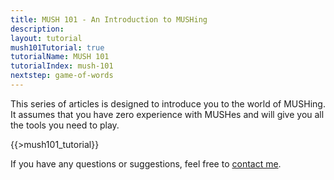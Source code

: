 ```yaml
---
title: MUSH 101 - An Introduction to MUSHing
description:
layout: tutorial
mush101Tutorial: true
tutorialName: MUSH 101
tutorialIndex: mush-101
nextstep: game-of-words
---
```


This series of articles is designed to introduce you to the world of MUSHing.  It assumes that you have zero experience with MUSHes and will give you all the tools you need to play.

{{>mush101_tutorial}}

If you have any questions or suggestions, feel free to [contact me](/feedback).

